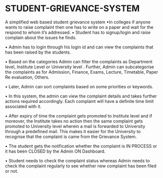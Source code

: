 # STUDENT-GRIEVANCE-SYSTEM
A simplified web based student grievance system
•In colleges if anyone wants to raise complaint then one has to write on a paper and wait for the respond to whom it’s addressed. • Student has to signup/login and raise complain about the issues he finds.

• Admin has to login through his login id and can view the complaints that has been raised by the students.

• Based on the categories Admin can filter the complaints as Department level, Institute Level or University level . Further, Admin can subcategorise the complaints as for Admission, Finance, Exams, Lecture, Timetable, Paper Re evaluation, Others.

• Later, Admin can sort complaints based on some priorities or keywords.

• In this system, the admin can view the complaint details and takes further actions required accordingly. Each complaint will have a definite time limit associated with it.

• After expiry of time the complaint gets promoted to Institute level and if moreover, the Institute takes no action then the same complaint gets promoted to University level wherein a mail is forwarded to University through a predefined mail. This makes it easier for the University to recognise that the complaint is came from the Grievance System.

• The student gets the notification whether the complaint is IN PROCESS or it has been CLOSED by the Admin ON Dashboard.

• Student needs to check the complaint status whereas Admin needs to check the complaint regularly to see whether new complaint has been filed or not.

